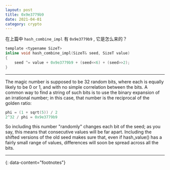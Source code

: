 ```yaml
---
layout: post
title: 0x9e3779b9
date: 2021-04-01
category: crypto
---
```


在上篇中 `hash_combine_impl` 有 `0x9e3779b9` , 它是怎么来的？  

```c
template <typename SizeT>
inline void hash_combine_impl(SizeT& seed, SizeT value)
{
    seed ^= value + 0x9e3779b9 + (seed<<6) + (seed>>2);
}
```

***

The magic number is supposed to be 32 random bits, where each is equally likely to be 0 or 1, and with no simple correlation between the bits. A common way to find a string of such bits is to use the binary expansion of an irrational number; in this case, that number is the reciprocal of the golden ratio:
```c
phi = (1 + sqrt(5)) / 2
2^32 / phi = 0x9e3779b9
```

So including this number "randomly" changes each bit of the seed; as you say, this means that consecutive values will be far apart. Including the shifted versions of the old seed makes sure that, even if hash_value() has a fairly small range of values, differences will soon be spread across all
the bits.

---
{: data-content="footnotes"}

[^1]: [stackoverflow-0x9e3779b9](https://stackoverflow.com/questions/4948780/magic-number-in-boosthash-combine) .  


